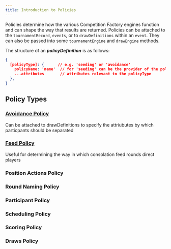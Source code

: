 ```yaml
---
title: Introduction to Policies
---
```


Policies determine how the various Competition Factory engines function and can shape the way that results are returned. Policies can be attached to the `tournamentRecord`, `events`, or to `drawDefinitions` within an `event`. They can also be passed into some `tournamentEngine` and `drawEngine` methods.

The structure of an **_policyDefinition_** is as follows:

```json
{
  [policyType]: {      // e.g. 'seeding' or 'avoidance'
    policyName: 'name'  // for 'seeding' can be the provider of the policy, e.g. 'ITF' or 'USTA'
    ...attributes       // attributes relevant to the policyType
  },
}
```

## Policy Types

### [Avoidance Policy](../policies/avoidance)

Can be attached to drawDefinitions to specify the attriubutes by which particpants should be separated

### [Feed Policy](../policies/feedPolicy)

Useful for determining the way in which consolation feed rounds direct players

### Position Actions Policy

### Round Naming Policy

### Participant Policy

### Scheduling Policy

### Scoring Policy

### Draws Policy
